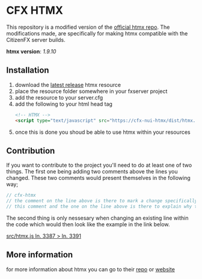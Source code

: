 # CFX HTMX
This repository is a modified version of the [official htmx repo](https://github.com/bigskysoftware/htmx). The modifications made, are specifically for making htmx compatible with the CitizenFX server builds.

**htmx version**: *1.9.10*

## Installation
1. download the [latest release](https://github.com/5m1Ly/cfx-htmx/releases/latest) htmx resource
1. place the resource folder somewhere in your fxserver project
1. add the resource to your server.cfg
1. add the following to your html head tag
    ```html
    <!-- HTMX -->
    <script type="text/javascript" src="https://cfx-nui-htmx/dist/htmx.js"></script>
    ```
1. once this is done you shoud be able to use htmx within your resources

## Contribution
If you want to contribute to the project you'll need to do at least one of two things. The first one being adding two comments above the lines you changed. These two comments would present themselves in the following way;
```js
// cfx-htmx
// the comment on the line above is there to mark a change specifically for the cfx version of htmx
// this comment and the one on the line above is there to explain why the change has been made 
```

The second thing is only nessesary when changing an existing line within the code which would then look like the example in the link below.

[src/htmx.js ln. 3387 > ln. 3391](https://github.com/5m1Ly/cfx-htmx/blob/a4672c9dfdc97b063be2c7f088a3fefbe056c81b/src/htmx.js#L3387C1-L3391C82)

## More information
for more information about htmx you can go to their [repo](https://github.com/bigskysoftware/htmx) or [website](https://htmx.org/)
